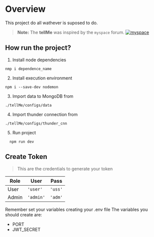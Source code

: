 # Overview
This project do all wathever is suposed to do.

> **Note:** The **tellMe** was inspired by the `myspace` forum.
> [![myspace](https://forum.huawei.com/enterprise/api/file/v1/small/thread/667229096909869056.jpg?appid=esc_es)](https://es.wikipedia.org/wiki/Myspace)

## How run the project?

1. Install node dependencies
```
nmp i dependence_name
```
2.  Install execution environment
```
npm i --save-dev nodemon
```

3. Import data to MongoDB from 
```
./tellMe/configs/data
```

4. Import thunder connection from 
```
./tellMe/configs/thunder_cnn
```
5. Run project 
```
  npm run dev
```

## Create Token

> This are the credentials to generate your token


|Role                |User                          |Pass                         |
|----------------|-------------------------------|-----------------------------|
|User			 |`'user'`            |`'uss'`            |
|Admin          |`'admin'`            |`'adm'`            |



Remember set your variables creating your .env file The variables you should create are:

-   PORT
-   JWT_SECRET





